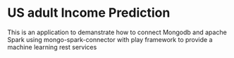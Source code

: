 US adult Income Prediction
===============================

This is an application to demanstrate how to connect Mongodb and apache Spark using mongo-spark-connector with play framework to provide a machine learning rest services

